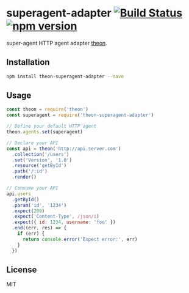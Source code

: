 # superagent-adapter [![Build Status](https://travis-ci.org/theonjs/superagent-adapter.svg?branch=master)](https://travis-ci.org/theonjs/superagent-adapter) [![npm version](https://badge.fury.io/js/theon-superagent-adapter.svg)](https://www.npmjs.com/package/theon-superagent-adapter)

super-agent HTTP agent adapter [theon](http://github.com/h2non/theon).

## Installation

```bash
npm install theon-superagent-adapter --save
```

## Usage

```js
const theon = require('theon')
const superagent = require('theon-superagent-adapter')

// Define your default HTTP agent
theon.agents.set(superagent)

// Declare your API
const api = theon('http://api.server.com')
  .collection('/users')
  .set('Version', '1.0')
  .resource('getById')
  .path('/:id')
  .render()

// Consume your API
api.users
  .getById()
  .param('id', '1234')
  .expect(200)
  .expect('Content-Type', /json/i)
  .expect({ id: 1234, username: 'foo' })
  .end((err, res) => {
    if (err) {
      return console.error('Expect error:', err)
    }
  })
```

## License

MIT
